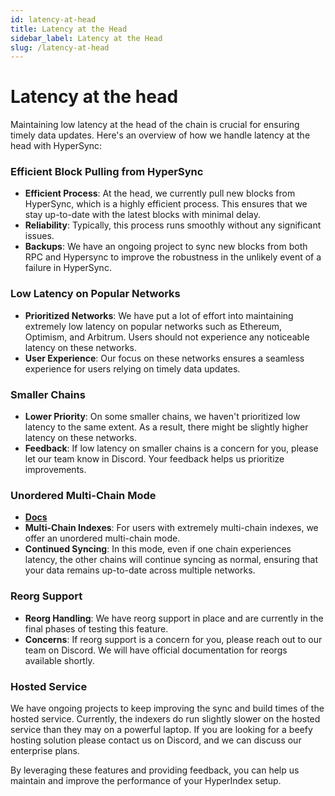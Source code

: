 ```yaml
---
id: latency-at-head
title: Latency at the Head
sidebar_label: Latency at the Head
slug: /latency-at-head
---
```


# Latency at the head

Maintaining low latency at the head of the chain is crucial for ensuring timely data updates. Here's an overview of how we handle latency at the head with HyperSync:

### Efficient Block Pulling from HyperSync

- **Efficient Process**: At the head, we currently pull new blocks from HyperSync, which is a highly efficient process. This ensures that we stay up-to-date with the latest blocks with minimal delay.
- **Reliability**: Typically, this process runs smoothly without any significant issues.
- **Backups**: We have an ongoing project to sync new blocks from both RPC and Hypersync to improve the robustness in the unlikely event of a failure in HyperSync.

### Low Latency on Popular Networks

- **Prioritized Networks**: We have put a lot of effort into maintaining extremely low latency on popular networks such as Ethereum, Optimism, and Arbitrum. Users should not experience any noticeable latency on these networks.
- **User Experience**: Our focus on these networks ensures a seamless experience for users relying on timely data updates.

### Smaller Chains

- **Lower Priority**: On some smaller chains, we haven't prioritized low latency to the same extent. As a result, there might be slightly higher latency on these networks.
- **Feedback**: If low latency on smaller chains is a concern for you, please let our team know in Discord. Your feedback helps us prioritize improvements.

### Unordered Multi-Chain Mode

- [**Docs**](./multichain-indexing#unordered-multichain-mode)
- **Multi-Chain Indexes**: For users with extremely multi-chain indexes, we offer an unordered multi-chain mode.
- **Continued Syncing**: In this mode, even if one chain experiences latency, the other chains will continue syncing as normal, ensuring that your data remains up-to-date across multiple networks.

### Reorg Support

- **Reorg Handling**: We have reorg support in place and are currently in the final phases of testing this feature.
- **Concerns**: If reorg support is a concern for you, please reach out to our team on Discord. We will have official documentation for reorgs available shortly.

### Hosted Service

We have ongoing projects to keep improving the sync and build times of the hosted service. Currently, the indexers do run slightly slower on the hosted service than they may on a powerful laptop. If you are looking for a beefy hosting solution please contact us on Discord, and we can discuss our enterprise plans.

By leveraging these features and providing feedback, you can help us maintain and improve the performance of your HyperIndex setup.
